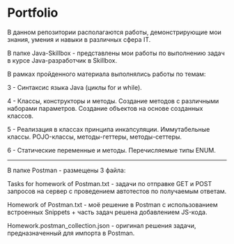 # Portfolio
В данном репозитории располагаются работы, демонстрирующие мои знания, умения и навыки в различных сфера IT.

В папке Java-Skillbox - представлены мои работы по выполнению задач в курсе Java-разработчик в Skillbox.

В рамках пройденного материала выполнялись работы по темам:

3 - Синтаксис языка Java (циклы for и while).

4 - Классы, конструкторы и методы. Создание методов с различными наборами параметров. Создание объектов на основе созданных классов.

5 - Реализация в классах принципа инкапсуляции. Иммутабельные классы. POJO-классы, методы-геттеры, методы-сеттеры.

6 - Статические переменные и методы. Перечисляемые типы ENUM.

----------

В папке Postman - размещены 3 файла:

Tasks for homework of Postman.txt - задачи по отправке GET и POST запросов на сервер с проведением автотестов по получаемым ответам.

Homework of Postman.txt - моё решение в Postman с использованием встроенных Snippets + часть задач решена добавлением JS-кода.

Homework.postman_collection.json - оригинал решения задачи, предназначенный для импорта в Postman.
